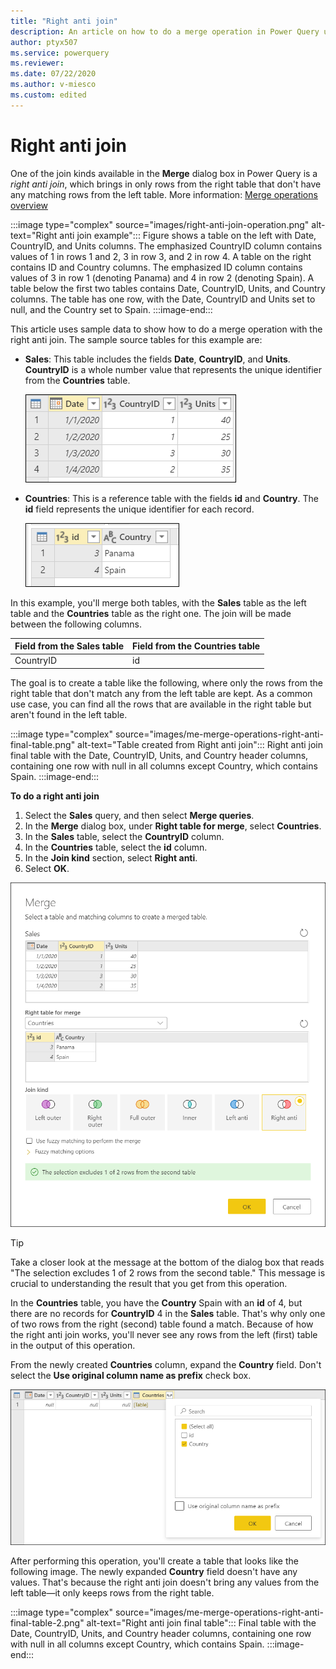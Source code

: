 ```yaml
---
title: "Right anti join"
description: An article on how to do a merge operation in Power Query using the Right anti join kind. 
author: ptyx507
ms.service: powerquery
ms.reviewer: 
ms.date: 07/22/2020
ms.author: v-miesco
ms.custom: edited
---
```


# Right anti join

One of the join kinds available in the **Merge** dialog box in Power Query is a *right anti join*, which brings in only rows from the right table that don't have any matching rows from the left table. More information: [Merge operations overview](merge-queries-overview.md)

:::image type="complex" source="images/right-anti-join-operation.png" alt-text="Right anti join example":::
   Figure shows a table on the left with Date, CountryID, and Units columns. The emphasized CountryID column contains values of 1 in rows 1 and 2, 3 in row 3, and 2 in row 4. A table on the right contains ID and Country columns. The emphasized ID column contains values of 3 in row 1 (denoting Panama) and 4 in row 2 (denoting Spain). A table below the first two tables contains Date, CountryID, Units, and Country columns. The table has one row, with the Date, CountryID and Units set to null, and the Country set to Spain.
   :::image-end:::

<!-- Keep?
>[!NOTE]
>Samples used in this article are only to showcase the concepts. The concepts showcased here apply to all queries in Power Query.-->

This article uses sample data to show how to do a merge operation with the right anti join. The sample source tables for this example are:

* **Sales**: This table includes the fields **Date**, **CountryID**, and **Units**. **CountryID** is a whole number value that represents the unique identifier from the **Countries** table.

   ![Sales table containing Date, CountryID, and Units columns, with CountryID set to 1 in rows 1 and 2, 3 in row 3, and 2 in row 4](images/me-merge-operations-full-outer-join-sales-table.png "Sales table containing Date, CountryID, and Units columns, with CountryID set to 1 in rows 1 and 2, 3 in row 3, and 2 in row 4")

* **Countries**: This is a reference table with the fields **id** and **Country**. The **id** field represents the unique identifier for each record.

   ![Countries table with id set to 3 in row 1 and 4 in row 2 and Country set to Panama in row 1 and Spain in row 2](images/me-merge-operations-inner-join-countries-table.png "Countries table with id set to 3 in row 1 and 4 in row 2 and Country set to Panama in row 1 and Spain in row 2")

In this example, you'll merge both tables, with the **Sales** table as the left table and the **Countries** table as the right one. The join will be made between the following columns.

|Field from the Sales table| Field from the Countries table|
|-----------|------------------|
|CountryID|id|

The goal is to create a table like the following, where only the rows from the right table that don't match any from the left table are kept. As a common use case, you can find all the rows that are available in the right table but aren't found in the left table.

:::image type="complex" source="images/me-merge-operations-right-anti-final-table.png" alt-text="Table created from Right anti join":::
   Right anti join final table with the Date, CountryID, Units, and Country header columns, containing one row with null in all columns except Country, which contains Spain.
:::image-end:::

<!--markdownlint-disable MD036-->
**To do a right anti join**
<!--markdownlint-enable MD036-->
1. Select the **Sales** query, and then select **Merge queries**.
2. In the **Merge** dialog box, under **Right table for merge**, select **Countries**.
3. In the **Sales** table, select the **CountryID** column.
4. In the **Countries** table, select the **id** column.
5. In the **Join kind** section, select **Right anti**.
6. Select **OK**.

![Merge dialog box showing the results of following the previous right anti join procedure](images/me-merge-operations-right-anti-merge-window.png "Merge dialog box showing the results of following the previous right anti join procedure")

>[!TIP]
>Take a closer look at the message at the bottom of the dialog box that reads "The selection excludes 1 of 2 rows from the second table." This message is crucial to understanding the result that you get from this operation. 

In the **Countries** table, you have the **Country** Spain with an **id** of 4, but there are no records for **CountryID** 4 in the **Sales** table. That's why only one of two rows from the right (second) table found a match. Because of how the right anti join works, you'll never see any rows from the left (first) table in the output of this operation.

From the newly created **Countries** column, expand the **Country** field. Don't select the **Use original column name as prefix** check box.

![Expand table column for Country](images/me-merge-operations-right-anti-expand-field.png "Expand table column for Country")

After performing this operation, you'll create a table that looks like the following image. The newly expanded **Country** field doesn't have any values. That's because the right anti join doesn't bring any values from the left table&mdash;it only keeps rows from the right table.

:::image type="complex" source="images/me-merge-operations-right-anti-final-table-2.png" alt-text="Right anti join final table":::
   Final table with the Date, CountryID, Units, and Country header columns, containing one row with null in all columns except Country, which contains Spain.
:::image-end:::
